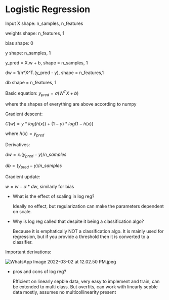 # Logistic Regression

Input X shape: n_samples, n_features

weights shape: n_features, 1

bias shape: 0

y shape: n_samples, 1

y_pred = X.w + b, shape = n_samples, 1

dw = 1/n*X^T.(y_pred - y), shape = n_features,1

db shape = n_features, 1

Basic equation: $y_{pred} = \sigma(W^TX + b)$

where the shapes of everything are above according to numpy

Gradient descent:

$C(w) = y*log(h(x)) + (1 - y)*log(1 - h(x))$

where $h(x) = y_{pred}$

Derivatives:

$dw = x.(y_{pred} - y)/n\_samples$

$db = (y_{pred} - y)/n\_samples$

Gradient update:

$w = w - \alpha*dw$, similarly for bias

- What is the effect of scaling in log reg?
    
    Ideally no effect, but regularization can make the parameters dependent on scale.
    
- Why is log reg called that despite it being a classification algo?
    
    Because it is emphatically NOT a classification algo. It is mainly used for regression, but if you provide a threshold then it is converted to a classifier.
    

Important derivations:

![WhatsApp Image 2022-03-02 at 12.02.50 PM.jpeg](Logistic%20Regression%20dda8168695204daca2771a67fe01198d/WhatsApp_Image_2022-03-02_at_12.02.50_PM.jpeg)

- pros and cons of log reg?
    
    Efficient on linearly sepble data, very easy to implement and train, can be extended to multi class. But overfits, can work with linearly sepble data mostly, assumes no multicollinearity present